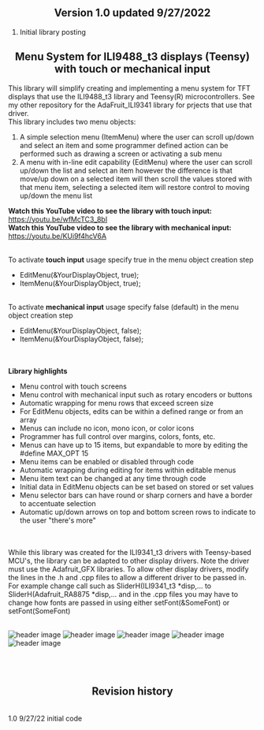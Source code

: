 <b><h2><center>Version 1.0 updated 9/27/2022</center></h1></b>
1. Initial library posting

<b><h2><center>Menu System for ILI9488_t3 displays (Teensy) with touch or mechanical input</center></h1></b>

This library will simplify creating and implementing a menu system for TFT displays that use the ILI9488_t3 library and Teensy(R) microcontrollers. 
See my other repository for the AdaFruit_ILI9341 library for prjects that use that driver.
<br>
This library includes two menu objects:
<br>

  1) A simple selection menu (ItemMenu) where the user can scroll up/down and select
  an item and some programmer defined action can be performed such as drawing a screen or activating a sub menu
  2) A menu with in-line edit capability (EditMenu) where the user can scroll up/down the list and select an item
  however the difference is that move/up down on a selected item will then scroll the values stored with that
  menu item, selecting a selected item will restore control to moving up/down the menu list

<b>Watch this YouTube video to see the library with touch input:</b> https://youtu.be/wfMcTC3_8bI
<br>
<b>Watch this YouTube video to see the library with mechanical input:</b> https://youtu.be/KUi9f4hcV6A

<br>
To activate <b>touch input</b> usage specify true in the menu object creation step
<ul>
  <li>EditMenu(&YourDisplayObject, true);</li>
  <li>ItemMenu(&YourDisplayObject, true);</li>
</ul> 
<br>
To activate <b>mechanical input</b> usage specify false (default) in the menu object creation step
<ul>
  <li>EditMenu(&YourDisplayObject, false);</li>
  <li>ItemMenu(&YourDisplayObject, false);</li>
</ul> 
<br>
<br>
 <b>Library highlights</b>
  <ul>
  <li>Menu control with touch screens</li> 
  <li>Menu control with mechanical input such as rotary encoders or buttons</li> 
  <li>Automatic wrapping for menu rows that exceed screen size</li> 
  <li>For EditMenu objects, edits can be within a defined range or from an array</li> 
  <li>Menus can include no icon, mono icon, or color icons</li> 
  <li>Programmer has full control over margins, colors, fonts, etc. </li> 
  <li>Menus can have up to 15 items, but expandable to more by editing the #define MAX_OPT 15</li> 
  <li>Menu items can be enabled or disabled through code</li> 
  <li>Automatic wrapping during editing for items within editable menus</li> 
  <li>Menu item text can be changed at any time through code</li> 
  <li>Initial data in EditMenu objects can be set based on stored or set values</li>
  <li>Menu selector bars can have round or sharp corners and have a border to accentuate selection</li>
  <li>Automatic up/down arrows on top and bottom screen rows to indicate to the user "there's more"</li>
</ul> 
<br>
<br>
While this library was created for the ILI9341_t3 drivers with Teensy-based MCU's, the library can be adapted to other display drivers. Note the driver must use the Adafruit_GFX libraries. To allow other display drivers, modify the lines in the .h and .cpp files to allow a different driver to be passed in. For example change call such as SliderH(ILI9341_t3 *disp,... to SliderH(Adafruit_RA8875 *disp,... and in the .cpp files you may have to change how fonts are passed in using either setFont(&SomeFont) or setFont(SomeFont)
<br>
<br>

![header image](https://raw.github.com/KrisKasprzak/ILI9488_t3_Menu/master/Images/0001.jpg)
![header image](https://raw.github.com/KrisKasprzak/ILI9488_t3_Menu/master/Images/0002.jpg)
![header image](https://raw.github.com/KrisKasprzak/ILI9488_t3_Menu/master/Images/0003.jpg)
![header image](https://raw.github.com/KrisKasprzak/ILI9488_t3_Menu/master/Images/0004.jpg)
![header image](https://raw.github.com/KrisKasprzak/ILI9488_t3_Menu/master/Images/0005.jpg)

<br>
<br>

<b><h2><center>Revision history</center></h1></b>
<br>
1.0		9/27/22   initial code<br>

